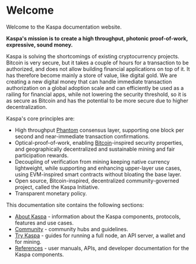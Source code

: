 # Welcome

Welcome to the Kaspa documentation website.

**Kaspa's mission is to create a high throughput, photonic proof-of-work, expressive, sound money.**

Kaspa is solving the shortcomings of existing cryptocurrency projects. Bitcoin is very secure, but it takes a couple of hours for a transaction to be authorized, and does not allow building financial applications on top of it. It has therefore become mainly a store of value, like digital gold. We are creating a new digital money that can handle immediate transaction authorization on a global adoption scale and can efficiently be used as a railing for financial apps, while not lowering the security threshold, so it is as secure as Bitcoin and has the potential to be more secure due to higher decentralization.

Kaspa's core principles are:

* High throughput [Phantom](https://eprint.iacr.org/2018/104.pdf) consensus layer, supporting one block per second and near-immediate transaction confirmations.
* Optical-proof-of-work, enabling [Bitcoin](https://bitcoin.org/bitcoin.pdf)-inspired security properties, and geographically decentralized and sustainable mining and fair participation rewards.
* Decoupling of verification from mining keeping native currency lightweight, while supporting and enhancing upper-layer use cases, using EVM-inspired smart contracts without bloating the base layer.
* Open source, Bitcoin-inspired, decentralized community-governed project, called the Kaspa Initiative.
* Transparent monetary policy.

This documentation site contains the following sections:

* [About Kaspa](about-kaspa/kaspa-overview/) - information about the Kaspa components, protocols, features and use cases.
* [Community](community/community-guide/) - community hubs and guidelines.
* [Try Kaspa](try-kaspa/components.md) - guides for running a full node, an API server, a wallet and for mining.
* [References](api-reference/api-architecture.md) - user manuals, APIs, and developer documentation for the Kaspa components.





